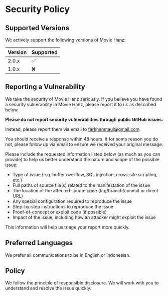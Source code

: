 # Security Policy

## Supported Versions

We actively support the following versions of Movie Hanz:

| Version | Supported          |
| ------- | ------------------ |
| 2.0.x   | :white_check_mark: |
| 1.0.x   | :x:                |

## Reporting a Vulnerability

We take the security of Movie Hanz seriously. If you believe you have found a security vulnerability in Movie Hanz, please report it to us as described below.

**Please do not report security vulnerabilities through public GitHub issues.**

Instead, please report them via email to [farkhanmaul@gmail.com](mailto:farkhanmaul@gmail.com).

You should receive a response within 48 hours. If for some reason you do not, please follow up via email to ensure we received your original message.

Please include the requested information listed below (as much as you can provide) to help us better understand the nature and scope of the possible issue:

* Type of issue (e.g. buffer overflow, SQL injection, cross-site scripting, etc.)
* Full paths of source file(s) related to the manifestation of the issue
* The location of the affected source code (tag/branch/commit or direct URL)
* Any special configuration required to reproduce the issue
* Step-by-step instructions to reproduce the issue
* Proof-of-concept or exploit code (if possible)
* Impact of the issue, including how an attacker might exploit the issue

This information will help us triage your report more quickly.

## Preferred Languages

We prefer all communications to be in English or Indonesian.

## Policy

We follow the principle of responsible disclosure. We will work with you to understand and resolve the issue quickly.